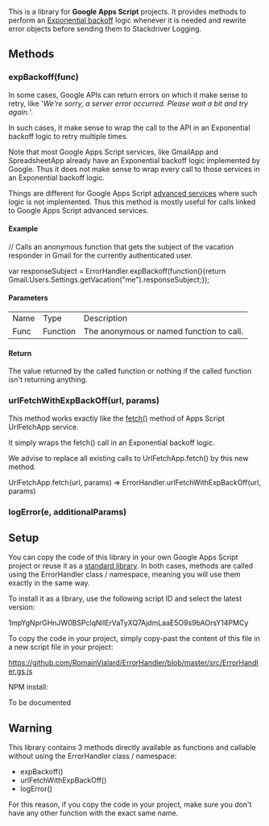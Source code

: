 This is a library for **Google Apps Script** projects. It provides methods to perform an [Exponential backoff](https://developers.google.com/drive/v3/web/handle-errors#exponential-backoff) logic whenever it is needed and rewrite error objects before sending them to Stackdriver Logging.


## Methods


### expBackoff(func)

In some cases, Google APIs can return errors on which it make sense to retry, like '_We're sorry, a server error occurred. Please wait a bit and try again._'.

In such cases, it make sense to wrap the call to the API in an Exponential backoff logic to retry multiple times.

Note that most Google Apps Script services, like GmailApp and SpreadsheetApp already have an Exponential backoff logic implemented by Google. Thus it does not make sense to wrap every call to those services in an Exponential backoff logic.

Things are different for Google Apps Script [advanced services](https://developers.google.com/apps-script/guides/services/advanced#enabling_advanced_services) where such logic is not implemented. Thus this method is mostly useful for calls linked to Google Apps Script advanced services.


#### Example

// Calls an anonymous function that gets the subject of the vacation responder in Gmail for the currently authenticated user.

 var responseSubject = ErrorHandler.expBackoff(function(){return Gmail.Users.Settings.getVacation("me").responseSubject;});


#### Parameters


<table>
  <tr>
   <td>Name
   </td>
   <td>Type
   </td>
   <td>Description
   </td>
  </tr>
  <tr>
   <td>Func
   </td>
   <td>Function
   </td>
   <td>The anonymous or named function to call.
   </td>
  </tr>
</table>



#### Return 

The value returned by the called function or nothing if the called function isn't returning anything.


### urlFetchWithExpBackOff(url, params)

This method works exactly like the [fetch()](https://developers.google.com/apps-script/reference/url-fetch/url-fetch-app#fetchurl-params) method of Apps Script UrlFetchApp service.

It simply wraps the fetch() call in an Exponential backoff logic.

We advise to replace all existing calls to UrlFetchApp.fetch() by this new method.

UrlFetchApp.fetch(url, params) => ErrorHandler.urlFetchWithExpBackOff(url, params)


### logError(e, additionalParams)


## Setup

You can copy the code of this library in your own Google Apps Script project or reuse it as a [standard library](https://developers.google.com/apps-script/guides/libraries). In both cases, methods are called using the ErrorHandler class / namespace, meaning you will use them exactly in the same way.

To install it as a library, use the following script ID and select the latest version:

1mpYgNprGHnJW0BSPclqNIIErVaTyXQ7AjdmLaaE5O9s9bAOrsY14PMCy

To copy the code in your project, simply copy-past the content of this file in a new script file in your project:

https://github.com/RomainVialard/ErrorHandler/blob/master/src/ErrorHandler.gs.js 

NPM install:

To be documented


## Warning

This library contains 3 methods directly available as functions and callable without using the ErrorHandler class / namespace:



*   expBackoff()
*   urlFetchWithExpBackOff()
*   logError()

For this reason, if you copy the code in your project, make sure you don't have any other function with the exact same name.
